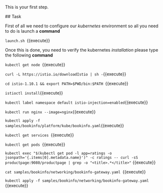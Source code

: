 This is your first step.

## Task

First of all we need to configure our _kubernetes_ environment so all you need to do is launch a **command**

`launch.sh `{{execute}}

Once this is done, you need to verify the kubernetes _installation_ please type the following **command**

`kubectl get node `{{execute}}


`curl -L https://istio.io/downloadIstio | sh -`{{execute}}


`cd istio-1.10.1 && export PATH=$PWD/bin:$PATH `{{execute}}

`istioctl install`{{execute}}

`kubectl label namespace default istio-injection=enabled`{{execute}}

`kubectl run nginx --image=nginx`{{execute}}

`kubectl apply -f samples/bookinfo/platform/kube/bookinfo.yaml`{{execute}}

`kubectl get services `{{execute}}

`kubectl get pods `{{execute}}

`kubectl exec "$(kubectl get pod -l app=ratings -o jsonpath='{.items[0].metadata.name}')" -c ratings -- curl -sS productpage:9080/productpage | grep -o "<title>.*</title>"` {{execute}}

`cat samples/bookinfo/networking/bookinfo-gateway.yaml `{{execute}}

`kubectl apply -f samples/bookinfo/networking/bookinfo-gateway.yaml `{{execute}}
